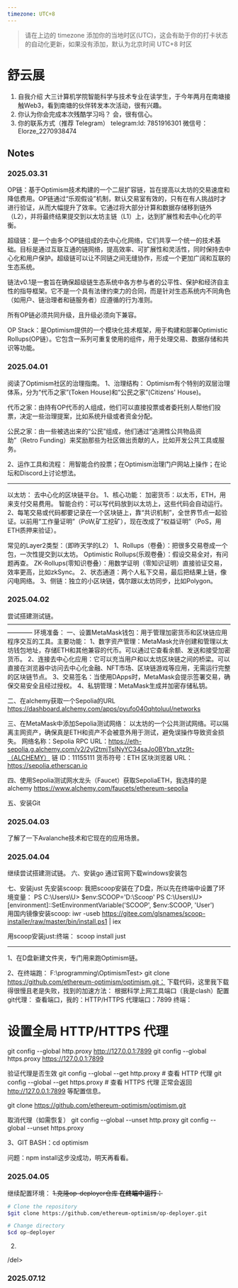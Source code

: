 ```yaml
---
timezone: UTC+8
---
```


> 请在上边的 timezone 添加你的当地时区(UTC)，这会有助于你的打卡状态的自动化更新，如果没有添加，默认为北京时间 UTC+8 时区


# 舒云展

1. 自我介绍
  大三计算机学院智能科学与技术专业在读学生，于今年两月在南塘接触Web3，看到南塘的伙伴转发本次活动，很有兴趣。
2. 你认为你会完成本次残酷学习吗？
   会，很有信心。
3. 你的联系方式（推荐 Telegram）
  telegram:Id: 7851916301
  微信号：Elorze_2270938474

## Notes

<!-- Content_START -->

### 2025.03.31

OP链：基于Optimism技术构建的一个二层扩容链，旨在提高以太坊的交易速度和降低费用。OP链通过“乐观假设”机制，默认交易室有效的，只有在有人挑战时才进行验证，从而大幅提升了效率。它通过将大部分计算和数据存储移到链外（L2），并将最终结果提交到以太坊主链（L1）上，达到扩展性和去中心化的平衡。

超级链：是一个由多个OP链组成的去中心化网络，它们共享一个统一的技术基础。目标是通过互联互通的链网络，提高效率、可扩展性和灵活性，同时保持去中心化和用户保护。超级链可以让不同链之间无缝协作，形成一个更加广阔和互联的生态系统。

链法v0.1是一套旨在确保超级链生态系统中各方参与者的公平性、保护和经济自主性的指导框架。它不是一个具有法律约束力的合同，而是针对生态系统内不同角色（如用户、链治理者和链服务者）应遵循的行为准则。

所有OP链必须共同升级，且升级必须向下兼容。

OP Stack：是Optimism提供的一个模块化技术框架，用于构建和部署Optimistic Rollups(OP链）。它包含一系列可重复使用的组件，用于处理交易、数据存储和共识等功能。

### 2025.04.01

阅读了Optimism社区的治理指南。
1、治理结构： Optimism有个特别的双层治理体系，分为“代币之家”(Token House)和“公民之家”(Citizens' House)。

代币之家：由持有OP代币的人组成，他们可以直接投票或者委托别人帮他们投票，决定一些治理提案，比如系统升级或者资金分配。

公民之家：由一些被选出来的“公民”组成，他们通过“追溯性公共物品资助”（Retro Funding）来奖励那些为社区做出贡献的人，比如开发公共工具或服务。

2、运作工具和流程：
用智能合约投票；在Optimism治理门户网站上操作；在论坛和Discord上讨论想法。

------------

以太坊：
去中心化的区块链平台。
1、核心功能：
加密货币：以太币，ETH，用来支付交易费用。
智能合约：可以写代码放到以太坊上，这些代码会自动运行。
2、每笔交易或代码都要记录在一个区块链上，靠“共识机制”，全世界节点一起验证。以前用“工作量证明”（PoW,矿工挖矿），现在改成了“权益证明”（PoS，用ETH质押来验证）。

常见的Layer2类型：（即昨天学的L2）
1、Rollups（卷叠）：把很多交易卷成一个包，一次性提交到以太坊。
Optimistic Rollups(乐观卷叠）：假设交易全对，有问题再查。
ZK-Rollups(零知识卷叠）：用数学证明（零知识证明）直接验证交易，效率更高，比如zkSync。
2、状态通道：两个人私下交易，最后把结果上链，像闪电网络。
3、侧链：独立的小区块链，偶尔跟以太坊同步，比如Polygon。



### 2025.04.02
尝试搭建测试链。
————————————————————————————————————————
环境准备：
一、设置MetaMask钱包：用于管理加密货币和区块链应用程序交互的工具。主要功能：
1、数字资产管理：MetaMask允许创建和管理以太坊钱包地址，存储ETH和其他兼容的代币。可以通过它查看余额、发送和接受加密货币。
2、连接去中心化应用：它可以充当用户和以太坊区块链之间的桥梁。可以直接在浏览器中访问去中心化金融、NFT市场、区块链游戏等应用，无需运行完整 的区块链节点。
3、交易签名：当使用DApps时，MetaMask会提示签署交易，确保交易安全且经过授权。
4、私钥管理：MetaMask生成并加密存储私钥。

二、在alchemy获取一个Sepolia的URL
https://dashboard.alchemy.com/apps/pyufo040qhtoluul/networks

三、在MetaMask中添加Sepolia测试网络：
以太坊的一个公共测试网络。可以隔离主网资产，确保真是ETH和资产不会被意外用于测试，避免误操作导致资金损失。
网络名称：Sepolia 
RPC URL：https://eth-sepolia.g.alchemy.com/v2/2yl2tmjTsINyYC34saJo0BYbn_ytz9t-（ALCHEMY）
链 ID：11155111
货币符号：ETH
区块浏览器 URL：https://sepolia.etherscan.io

四、使用Sepolia测试网水龙头（Faucet）获取SepoliaETH，我选择的是alchemy
https://www.alchemy.com/faucets/ethereum-sepolia

五、安装Git



### 2025.04.03
了解了一下Avalanche技术和它现在的应用场景。



### 2025.04.04
继续尝试搭建测试链。
六、安装go
通过官网下载windows安装包

七、安装just
先安装scoop:
我把scoop安装在了D盘，所以先在终端中设置了环境变量：
PS C:\Users\U> $env:SCOOP='D:\Scoop'                                                                                    PS C:\Users\U> [environment]::SetEnvironmentVariable('SCOOP', $env:SCOOP, 'User')  
用国内镜像安装scoop:
 iwr -useb https://gitee.com/glsnames/scoop-installer/raw/master/bin/install.ps1 | iex

 用scoop安装just:终端：
 scoop install just

--------------------------------

1、在D盘新建文件夹，专门用来跑Optimism链。

2、在终端跑： F:\programming\OptimismTest> git clone https://github.com/ethereum-optimism/optimism.git：
下载代码，这里我下载得很慢且老是失败，找到的加速方法：
根据科学上网工具端口（我是clash）配置git代理：
查看端口，我的：HTTP/HTTPS 代理端口：7899
终端：
# 设置全局 HTTP/HTTPS 代理
git config --global http.proxy http://127.0.0.1:7899
git config --global https.proxy https://127.0.0.1:7899

验证代理是否生效
git config --global --get http.proxy  # 查看 HTTP 代理
git config --global --get https.proxy # 查看 HTTPS 代理
正常会返回 http://127.0.0.1:7899 等配置信息。

git clone https://github.com/ethereum-optimism/optimism.git

取消代理（如需恢复）
git config --global --unset http.proxy
git config --global --unset https.proxy


3、GIT BASH：cd optimism

问题：npm install这步没成功，明天再看看。


### 2025.04.05
继续配置环境：
<del>
1.克隆op-deployer仓库
**在终端中运行：**
```bash
# Clone the repository
$git clone https://github.com/ethereum-optimism/op-deployer.git

# Change directory
$cd op-deployer
```

2.
/del>













### 2025.07.12
<!-- Content_END -->
